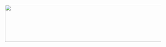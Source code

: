 <a href="https://github.com/devxb/gitanimals">
  <img src="https://render.gitanimals.org/lines/{whywwhy}?pet-id=1" width="1000" height="120"/>
</a>
